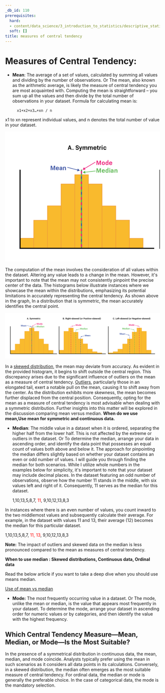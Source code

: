 ```yaml
---
_db_id: 110
prerequisites:
  hard:
  - content/data_science/3_introduction_to_statistics/descriptive_statistics
  soft: []
title: measures of central tendency
---
```


# Measures of Central Tendency:
- **Mean**: The average of a set of values, calculated by summing all values and dividing by the number of observations. Or The mean, also known as the arithmetic average, is likely the measure of central tendency you are most acquainted with. Computing the mean is straightforward – you sum up all the values and then divide by the total number of observations in your dataset. Formula for calculating mean is: 

        x1+x2+x3…+xn / n 

x1 to xn represent individual values, and n denotes the total number of value
in your dataset.

![Mean](mean_symmetric.png)

The computation of the mean involves the consideration of all values within the dataset. Altering any value leads to a change in the mean. However, it's important to note that the mean may not consistently pinpoint the precise center of the data. The histograms below illustrate instances where we showcase the mean within the distributions, emphasizing its potential limitations in accurately representing the central tendency.
As shown above in the graph, In a distribution that is symmetric, the mean accurately identifies the central point.

![Distributions](distribution_central_tendency.png)

In a [skewed distribution](https://www.statisticshowto.com/probability-and-statistics/skewed-distribution/), the mean may deviate from accuracy. As evident in the provided histogram, it begins to shift outside the central region. This discrepancy arises due to the significant influence of outliers on the mean as a measure of central tendency. [Outliers](https://www.statisticshowto.com/statistics-basics/find-outliers/), particularly those in an elongated tail, exert a notable pull on the mean, causing it to shift away from the center. As the distribution exhibits more skewness, the mean becomes further displaced from the central position. Consequently, opting for the mean as a measure of central tendency is most advisable when dealing with a symmetric distribution. Further insights into this matter will be explored in the discussion comparing mean versus median. **When do we use mean,Use mean for symmetric and continuous data.**

- **Median**: The middle value in a dataset when it is ordered, separating the higher half from the lower half. This is not affected by the extreme or outliers in the dataset. Or 
To determine the median, arrange your data in ascending order, and identify the data point that possesses an equal count of values both above and below it. The approach for pinpointing the median differs slightly based on whether your dataset contains an even or odd number of values. I will guide you through finding the median for both scenarios. While I utilize whole numbers in the examples below for simplicity, it's important to note that your dataset may include decimal places.
In the dataset featuring an odd number of observations, observe how the number 11 stands in the middle, with six values left and right of it. Consequently, 11 serves as the median for this dataset.


    1,10,13,5,8,7,   <span style="color:red">11</span>,   9,10,12,13,8,3

In instances where there is an even number of values, you count inward to the two middlemost values and subsequently calculate their average. For example, in the dataset with values 11 and 13, their average (12) becomes the median for this particular dataset.

1,10,13,5,8,7,   <span style="color:red">11, 13</span>,  9,10,12,13,8,3

**Note:** The impact of outliers and skewed data on the median is less pronounced compared to the mean as measures of central tendency.	

**When to use median : Skewed distributions, Continuous data, Ordinal data**

Read the below article if you want to take a deep dive when you should use means median.

[Use of mean vs median](https://www.statology.org/when-to-use-mean-vs-median/)

- **Mode:** The most frequently occurring value in a dataset. Or The mode, unlike the mean or median, is the value that appears most frequently in your dataset. To determine the mode, arrange your dataset in ascending order for numeric values or by categories, and then identify the value with the highest frequency.

## Which Central Tendency Measure—Mean, Median, or Mode—Is the Most Suitable?
In the presence of a symmetrical distribution in continuous data, the mean, median, and mode coincide. Analysts typically prefer using the mean in such scenarios as it considers all data points in its calculations. Conversely, in a skewed distribution, the median often emerges as the most suitable measure of central tendency.
For ordinal data, the median or mode is generally the preferable choice. In the case of categorical data, the mode is the mandatory selection.


